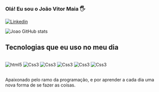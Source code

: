 ### Olá! Eu sou o João Vitor Maia 🖐️

[![Linkedin](https://img.shields.io/badge/LinkedIn-0077B5?style=for-the-badge&logo=linkedin&logoColor=white)](https://www.linkedin.com/in/jo%C3%A3o-vitor-300128272/)

![Joao GitHub stats](https://github-readme-stats.vercel.app/api?username=JoaoVitMaia&show_icons=true&theme=radical)

## Tecnologias que eu uso no meu dia

<div style="align: center; display: inline_block"><br>
    <img alt="html5" src="https://img.shields.io/badge/HTML5-E34F26?style=for-the-badge&logo=html5&logoColor=white" />
    <img alt="Css3" src="https://img.shields.io/badge/CSS3-1572B6?style=for-the-badge&logo=css3&logoColor=white" />
    <img alt="Css3" src="https://img.shields.io/badge/JavaScript-F7DF1E?style=for-the-badge&logo=javascript&logoColor=black" />
    <img alt="Css3" src="https://img.shields.io/badge/Bootstrap-563D7C?style=for-the-badge&logo=bootstrap&logoColor=white"/>
    <img alt="Css3" src="https://img.shields.io/badge/GitHub-100000?style=for-the-badge&logo=github&logoColor=white"/>
    <img alt="Css3" src="https://img.shields.io/badge/Figma-F24E1E?style=for-the-badge&logo=figma&logoColor=white"/>
</div><br/>

Apaixonado pelo ramo da programação, e por aprender a cada dia uma nova forma de se fazer as coisas.
